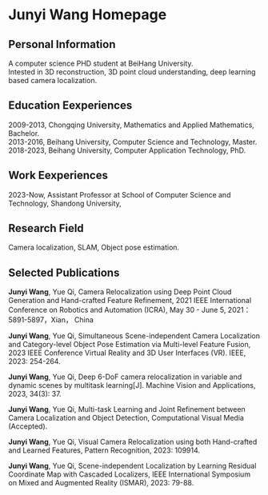 # Junyi Wang Homepage

## Personal Information
A computer science PHD student at BeiHang University.  
Intested in 3D reconstruction, 3D point cloud understanding, deep learning based camera localization.  

## Education Eexperiences
2009-2013, Chongqing University, Mathematics and Applied Mathematics, Bachelor.  
2013-2016, Beihang University,   Computer Science and Technology, Master.  
2018-2023, Beihang University,   Computer Application Technology, PhD.  

## Work Eexperiences
2023-Now,  Assistant Professor at School of Computer Science and Technology, Shandong University, 

## Research Field
Camera localization, SLAM, Object pose estimation.  

## Selected Publications
**Junyi Wang**, Yue Qi, Camera Relocalization using Deep Point Cloud Generation and Hand-crafted Feature Refinement, 2021 IEEE International Conference on Robotics and Automation (ICRA), May 30 - June 5, 2021：5891-5897，Xian， China

**Junyi Wang**, Yue Qi, Simultaneous Scene-independent Camera Localization and Category-level Object Pose Estimation via Multi-level Feature Fusion, 2023 IEEE Conference Virtual Reality and 3D User Interfaces (VR). IEEE, 2023: 254-264.

**Junyi Wang**, Yue Qi, Deep 6-DoF camera relocalization in variable and dynamic scenes by multitask learning[J]. Machine Vision and Applications, 2023, 34(3): 37.

**Junyi Wang**, Yue Qi, Multi-task Learning and Joint Refinement between Camera Localization and Object Detection, Computational Visual Media (Accepted).

**Junyi Wang**, Yue Qi, Visual Camera Relocalization using both Hand-crafted and Learned Features, Pattern Recognition, 2023: 109914.

**Junyi Wang**, Yue Qi, Scene-independent Localization by Learning Residual Coordinate Map with Cascaded Localizers, IEEE International Symposium on Mixed and Augmented Reality (ISMAR), 2023: 79-88.

